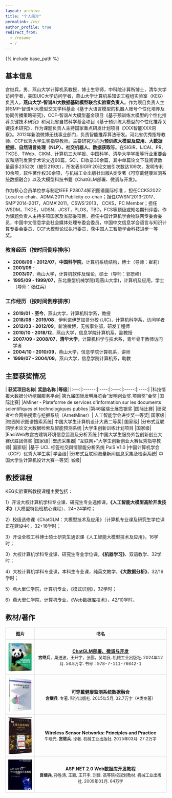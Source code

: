 ```yaml
---
layout: archive
title: "个人简介"
permalink: /cv/
author_profile: true
redirect_from:
  - /resume
  - /
---
```


{% include base_path %}


## 基本信息

<!-- # 宫继兵 教授简介 -->

宫继兵，男，燕山大学计算机系教授，博士生导师，中科院计算所博士，清华大学访问学者，美国UIC大学访问学者，燕山大学计算机系知识工程组实验室（KEG）负责人，**燕山大学-智谱AI大数据基础模型联合实验室负责人**。作为项目负责人主持SMP-智谱AI大模型交叉学科基金《基于大语言模型的机器人账号个性化培养及协同传播策略研究》，CCF-智谱AI大模型基金项目《基于预训练大模型的个性化推荐关键技术研究》和河北省自然科学基金项目《基于预训练大模型的个性化推荐关键技术研究》，作为课题负责人主持国家重点研发计划项目《XXX智能XXX洞察》。2012年新浪微博无线事业部门，负责智能推荐算法研发。河北省优秀指导教师、CCF优秀大学生奖指导教师。主要研究方向为**预训练大模型及应用、大数据挖掘、自然语言处理（NLP）、社交机器人、数据获取**等。在SIGIR、IJCAI、PR、TKDE、TWeb、CIKM、计算机三大学报、中国科学、清华大学学报等行业重要会议和期刊发表学术论文近60篇，SCI、EI收录30余篇，其中单篇论文下载阅读数量最多2352次（被引219次），所发表SIGIR’20论文被引次数达109次，发明专利10余项，软件著作权30余项，与机械工业出版社出版A类专著《可穿戴健康监测系统数据融合》以及大模型科技书籍《ChatGLM部署、微调与开发》。

作为核心会员单位参与制定IEEE P2807.4知识图谱国际标准 ，担任CCKS2022 Local co-chair、ADMA'2011 Publicity co-chair；担任CWSN'2013-2017、SMP'2014-2017，ADMA'2011，CSWS'2013， CCKS，PC Member；担任WSDM，TKDE，IJDSN，JCST，PLOS，TBD，FCS等顶级或知名期刊评委。作为课题负责人主持多项国家及省部委项目，担任中国计算机学会物联网专委会委员，中国中文信息学会社会媒体处理专委会委员，中国中文信息学会语言与知识计算专委会委员，CCF大模型论坛执行委员，获中国人工智能学会科技进步一等奖。


### 教育经历（按时间倒序排序）  
- **2008/09 - 2012/07**，**中国科学院**，计算机系统结构，博士（导师：崔莉）  
- **2001/09 - 2003/07**，燕山大学，计算机软件及理论，硕士（导师：郭景峰）  
- **1995/09 - 1999/07**，东北重型机械学院(现燕山大学)，计算机及应用，学士（导师：张红兵）  

### 工作经历（按时间倒序排序）  
- **2019/01 - 至今**，燕山大学，计算机科学系，教授  
- **2018/08 - 2019/08**，伊利诺伊芝加哥分校 (UIC)，计算机科学系，访问学者  
- **2012/03 - 2012/09**，新浪微博，无线事业部，研发工程师  
- **2010/10 - 2018/12**，燕山大学，信息学院计算机系，副教授  
- **2007/09 - 2008/07**，**清华大学**，计算机科学与技术系，青年骨干教师访问学者  
- **2004/10 - 2010/09**，燕山大学，信息学院计算机系，讲师  
- **1999/07 - 2004/09**，燕山大学，信息学院计算机系，助教  

## 主要获奖情况

|  **获奖项目名称**|	**奖励名称**	|**等级**|
|:---:|:------:|:----:|:----:|:-----:|:----:|
|科技情报大数据分析挖掘服务平台|	第九届国际发明展览会“发明创业奖.项目奖”金奖	|国际比赛|
|AMiner - Plateforme de services d'information sur les documents scientifiques et technologiques publies	|第46届瑞士展览银奖	|国际比赛|
|研究者社会网络搜索与挖掘系统（ArnetMiner）|	人工智能学会进步奖一等奖|	国家级|
|校园知识图谱搜索系统|	中国大学生计算机设计大赛二等奖|	国家级|
|分布式互联网学术论文大数据检索及智能预测系统	|大学生创新训练计划项目	|国家级|
|EasiWeb故宫古建筑环境信息监测及分析系统	|中国大学生服务外包创新创业大赛优胜团体奖	|国家级|
|壁虎采集器|	“互联网+”大学生创新创业大赛优秀指导教师|	国家级|
|基于 UCL 标签社交舆情智能分析系统 PaiS V1.0	|中国计算机学会（CCF）优秀大学生奖|	学会级|
|分布式互联网海量新闻信息采集及检索系统|	中国大学生计算机设计大赛一等奖|	省级|

## 教授课程
 
 KEG实验室所教授课程主要包括：

1）开设大校计算机学科专业课、研究生专业选修课，**《人工智能大模型高阶开发技术》**（大模型特色班核心课程）、24+24学时；

2）校级选修课《ChatGLM：大模型技术及应用》（计算机专业课及研究生学位课正在建设中），32+16学时；

3）开设全校工科博士硕士研究生通识课《人工智能大模型技术及应用》，16学时；

3）大校计算机学科专业课、研究生专业学位课，**《机器学习》**、双语教学、32学时；

4）大校计算机学科专业课，本科生专业课，纯英文教学，**《大数据分析》**，32/16学时；

5）燕大里仁学院，计算机专业，《模式识别》，32学时；

6）燕大里仁学院，计算机专业，《Web数据库技术》，42/10学时。

## 教材/著作


 <table>
    <tr>
        <th>图片</th>
        <th>书名</th>
    </tr>
    <tr>
        <td><img src="/images/chatglm.png" alt="ChatGLM部署、微调与开发"></td>
        <td>
            <a href="http://m.cmpedu.com/books/book/5608849.htm" target="_blank">
                <div class="book-title">ChatGLM部署、微调与开发</div>
            </a>
            <div class="book-info"><span class="author-bold">宫继兵</span>，巢进波，王开宇，张鹏，吴培良. 机械工业出版社. 2024年12月. 56.8万字. 书号：978-7-111-76642-1</div>
        </td>
    </tr>
    <tr>
        <td><img src="/images/可穿戴健康监测系统数据融合.png" alt="可穿戴健康监测系统数据融合"></td>
        <td>
            <div class="book-title">可穿戴健康监测系统数据融合</div>
            <div class="book-info"><span class="author-bold">宫继兵</span>. 专著. 科学出版社. 2015年5月. 32.7万字（A类专著）</div>
        </td>
    </tr>
    <tr>
        <td><img src="/images/wireless.png" alt="Wireless Sensor Networks: Principles and Practice"></td>
        <td>
            <div class="book-title">Wireless Sensor Networks: Principles and Practice</div>
            <div class="book-info">牛晓光, <span class="author-bold">宫继兵</span>. 译著. 机械工业出版社. 2015年03月. 27.2万字</div>
        </td>
    </tr>
    <tr>
        <td><img src="/images/ASP.Net.png" alt="ASP.NET 2.0 Web数据库开发教程"></td>
        <td>
            <div class="book-title">ASP.NET 2.0 Web数据库开发教程</div>
            <div class="book-info"><span class="author-bold">宫继兵</span>, 孙胜涛, 王颖, 王开宇, 刘佳. 高等院校规划教材. 机械工业出版社. 2009年01月. 64万字</div>
        </td>
    </tr>
</table>




<style>

 img {
  width: 120px;
  object-fit: cover; /* 保持图片比例并填充 */
  display: block; /* 图片块级显示 */
  margin: 0 auto; /* 图片居中 */
 }

 .book-info {
  font-size: 0.9em; /* 调整书籍信息字体大小 */
 }
 .book-title {
 font-weight: bold; /* 书名加粗 */
 }

  th, td {
            border: 1px solid #ddd;
            padding: 8px;
            text-align: center; /* 文字居中 */
            vertical-align: middle; /* 垂直居中 */
        }
  .author-bold {
            font-weight: bold; /* 作者加粗 */
        }
</style>